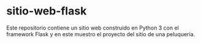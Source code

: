 # sitio-web-flask
Este repositorio contiene un sitio web construido en Python 3 con el framework Flask y en este muestro el proyecto del sitio de una peluquería.
